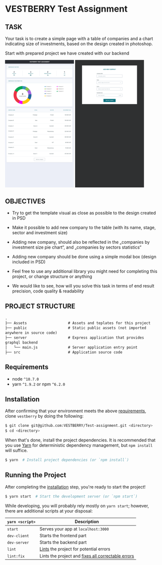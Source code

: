 # VESTBERRY Test Assignment

## TASK

Your task is to create a simple page with a table of companies and a chart indicating size of investments, based on the design created in photoshop.

Start with prepared project we have created with our backend

<img src="Assets/VB_Testovacie_Zadanie.png" width="45%" alt="Photoshop design" /> <img src="Assets/VB_Testovacie_Zadanie2.png" width="45%" alt="Photoshop design modal" />

## OBJECTIVES

* Try to get the template visual as close as possible to the design created in PSD

* Make it possible to add new company to the table (with its name, stage, sector and investment size)

* Adding new company, should also be reflected in the „companies by investment size pie chart“, and „companies by sectors statistics“

* Adding new company should be done using a simple modal box (design included in PSD)

* Feel free to use any additional library you might need for completing this project, or change structure or anything

* We would like to see, how will you solve this task in terms of end result precision, code quality & readability

## PROJECT STRUCTURE

```
.
├── Assets                   # Assets and teplates for this project
├── public                   # Static public assets (not imported anywhere in source code)
├── server                   # Express application that provides graphql backend
│   └── main.js              # Server application entry point
├── src                      # Application source code
```

## Requirements
* node `^10.7.0`
* yarn `^1.9.2` or npm `^6.2.0`

## Installation

After confirming that your environment meets the above [requirements](#requirements), clone `vestberry` by doing the following:

```bash
$ git clone git@github.com:VESTBERRY/Test-assignment.git <directory>
$ cd <directory>
```

When that's done, install the project dependencies. It is recommended that you use [Yarn](https://yarnpkg.com/) for deterministic dependency management, but `npm install` will suffice.

```bash
$ yarn  # Install project dependencies (or `npm install`)
```

## Running the Project

After completing the [installation](#installation) step, you're ready to start the project!

```bash
$ yarn start  # Start the development server (or `npm start`)
```

While developing, you will probably rely mostly on `yarn start`; however, there are additional scripts at your disposal:

|`yarn <script>`        |Description|
|-----------------------|-----------|
|`start`                |Serves your app at `localhost:3000`|
|`dev-client`           |Starts the frontend part|
|`dev-server`           |Starts the backend part|
|`lint`                 |[Lints](http://stackoverflow.com/questions/8503559/what-is-linting) the project for potential errors|
|`lint:fix`             |Lints the project and [fixes all correctable errors](http://eslint.org/docs/user-guide/command-line-interface.html#fix)|
